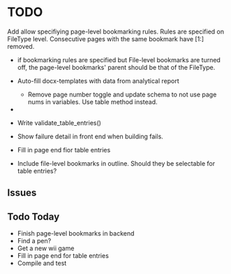# TODO

Add allow specifiying page-level bookmarking rules. Rules are specified on FileType level. Consecutive pages with the same bookmark have [1:] removed.

- if bookmarking rules are specified but File-level bookmarks are turned off, the page-level bookmarks' parent should be that of the FileType.
- Auto-fill docx-templates with data from analytical report

  - Remove page number toggle and update schema to not use page nums in variables. Use table method instead.
- 
- Write validate_table_entries()
- Show failure detail in front end when building fails.
- Fill in page end fior table entries
- Include file-level bookmarks in outline. Should they be selectable for table entries?

## Issues

## Todo Today

- Finish page-level bookmarks in backend
- Find a pen?
- Get a new wii game
- Fill in page end for table entries
- Compile and test
